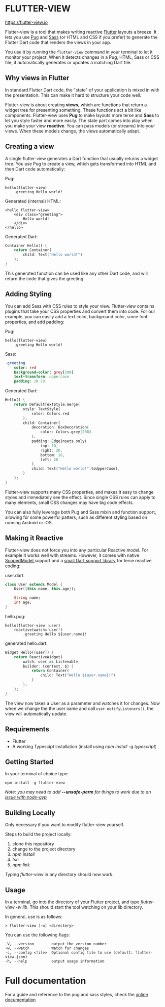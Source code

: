 # FLUTTER-VIEW

https://flutter-view.io

Flutter-view is a tool that makes writing reactive [Flutter](http://flutter.io) layouts a breeze. It lets you use [Pug](http://pugjs.org) and [Sass](http://sass-lang.com) \(or HTML and CSS if you prefer\) to generate the Flutter Dart code that renders the views in your app.

You use it by running the `flutter-view` command in your terminal to let it monitor your project. When it detects changes in a Pug, HTML, Sass or CSS file, it automatically generates or updates a matching Dart file.

## Why views in Flutter

In standard Flutter Dart code, the "state" of your application is mixed in with the presentation. This can make it hard to structure your code well.

Flutter-view is about creating **views**, which are functions that return a widget tree for presenting something. These functions act a bit like components. Flutter-view uses **Pug** to make layouts more terse and **Sass** to let you style faster and more easily. The state part comes into play when you make your view **reactive**. You can pass models (or streams) into your views. When these models change, the views automatically adapt.

## Creating a view

A single flutter-view generates a Dart function that usually returns a widget tree. You use Pug to create a view, which gets transformed into HTML and then Dart code automatically:

Pug:

```pug
hello(flutter-view)
    .greeting Hello world!
```

Generated (internal) HTML:

```markup
<hello flutter-view>
    <div class="greeting">
        Hello world!
    </div>
</hello>
```

Generated Dart:

```dart
Container Hello() {
    return Container(
        child: Text("Hello world!")
    );
}
```

This generated function can be used like any other Dart code, and will return the code that gives the greeting.

## Adding Styling

You can add Sass with CSS rules to style your view. Flutter-view contains plugins that take your CSS properties and convert them into code. For our example, you can easily add a text color, background color, some font properties, and add padding:

Pug:

```pug
hello(flutter-view)
    .greeting Hello world!
```

Sass:

```sass
.greeting
    color: red
    background-color: grey[200]
    text-transform: uppercase
    padding: 10 20
```

Generated Dart:

```dart
Hello() {
    return DefaultTextStyle.merge(
        style: TextStyle(
            color: Colors.red
        ),
        child: Container(
            decoration: BoxDecoration(
                color: Colors.grey[200]
            ),
            padding: EdgeInsets.only(
                top: 10,
                right: 20,
                bottom: 10,
                left: 20
            ),
            child: Text("Hello world!".toUpperCase),
        )
    );
}
```

Flutter-view supports many CSS properties, and makes it easy to change styles and immediately see the effect. Since single CSS rules can apply to many elements, small CSS changes may have big code effects.

You can also fully leverage both Pug and Sass mixin and function support, allowing for some powerful patters, such as different styling based on running Android or iOS.

## Making it Reactive

Flutter-view does not force you into any particular Reactive model. For example it works well with streams. However, it comes with native [ScopedModel ](https://pub.dartlang.org/packages/scoped_model)support and a [small Dart support library](https://pub.dartlang.org/packages/flutter_view_tools) for terse reactive coding:

user.dart:

```dart
class User extends Model {
    User({this.name, this.age});

    String name;
    int age;
}
```

hello.pug:

```pug
hello(flutter-view :user)
    reactive(watch='user')
        .greeting Hello ${user.name}!
```

generated hello.dart:

```dart
Widget Hello({user}) {
    return ReactiveWidget(
        watch: user as Listenable,
        builder: (context, $) {
            return Container(
                child: Text("Hello ${user.name}!")
            )
        },
    );
}
```

The view now takes a User as a parameter and watches it for changes. Now when we change the the user name and call `user.notifyListeners()`, the view will automatically update.

## Requirements

- Flutter
- A working Typescipt installation (install using _npm install -g typescript_)

## Getting Started

In your terminal of choice type:

    npm install -g flutter-view

_Note: you may need to add **--unsafe-perm** for things to work due to an [issue
with node-gyp](https://github.com/nodejs/node-gyp/issues/454)_

## Building Locally

Only necessary if you want to modify flutter-view yourself.

Steps to build the project locally:

1. clone this repository
2. change to the project directory
3. _npm install_
4. _tsc_
5. _npm link_

Typing _flutter-view_ in any directory should now work.

## Usage

In a terminal, go into the directory of your Flutter project, and type _flutter-view -w lib_. This should start the tool watching on your lib directory.

In general, use is as follows:

    > flutter-view [-w] <directory>

You can use the following flags:

    -V, --version        output the version number
    -w, --watch          Watch for changes
    -c, --config <file>  Optional config file to use (default: flutter-view.json)
    -h, --help           output usage information

# Full documentation

For a guide and reference to the pug and sass styles, check the [online documentation](https://flutter-view.gitbook.io/project/)
